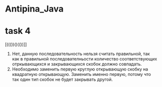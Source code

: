 # Antipina_Java

# task 4

[((())()(())]]
1) Нет, данную последовательность нельзя считать правильной, так как в правильной последователньости количество соответствующих отркывающихся и закрывающихся скобок должно совпадать.
2) Необходимо заменить первую круглую открывающую скобку на квадратную открывающую. Заменить именно первую, потому что так один тип скобок не будет закрывать другой.

